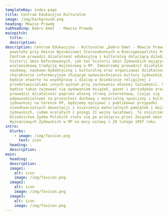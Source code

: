 ```yaml
---
templateKey: index-page
title: Centrum Edukacyjno Kulturalne
image: /img/background.png
heading: Mówcie Prawdę
subheading: Dabru Emet  - Mówcie Prawdę
mainpitch:
  title: .
  description: .
description: Centrum Edukacyjno - Kulturalne „Dabru Emet - Mówcie Prawdę”
  powstało przy Gminie Wyznaniowej Starozakonnych w Rzeczypospolitej Polskiej.
  Centrum prowadzi działalność edukacyjną i kulturalną dotyczącą dziedzictwa i
  historii Gmin Reformowanych, jak też historii Gmin Żydowskich mających
  wielowiekową tradycję mojżeszową w RP. Zamierzamy prowadzić działalność
  naukową, naukowo-dydaktyczną i kulturalną oraz organizować działalność o
  charakterze informacyjnym służącym upowszechnianiu kultury żydowskiej. Centrum
  będzie otwarte na współpracę i dialog w dziedzinie religijnej z
  przedstawicielami innych wyznań przy zachowaniu własnej tożsamości. Centrum
  będzie także zajmować się wydawaniem książek, gazet i periodyków oraz
  prowadzić działalność poprzez własną stronę internetową. Czując się
  odpowiedzialnymi za przeszłość duchową i materialną spuścizny i kultury
  żydowskiej na terenie RP, będziemy opisywać i publikować przypadki
  nieodtwarzalnych dewastacji i niszczenia materialnych pamiątek i majątków
  żydowskich, cudem ocalałych z pożogi II wojny światowej. To zniszczenie
  Dziedzictwa Żydów Polskich stało się po przejęciu przez Związek Gmin
  Wyznaniowych Żydowskich w RP na mocy ustawy z 20 lutego 1997 roku.
intro:
  blurbs:
    - image: /img/favicon.png
      text: icon
  heading: .
  description: .
main:
  heading: .
  description: .
  image1:
    alt: icon
    image: /img/favicon.png
  image2:
    alt: icon
    image: /img/favicon.png
  image3:
    alt: icon
    image: /img/favicon.png
---
```

